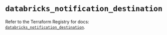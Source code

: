 # `databricks_notification_destination`

Refer to the Terraform Registry for docs: [`databricks_notification_destination`](https://registry.terraform.io/providers/databricks/databricks/1.74.0/docs/resources/notification_destination).
